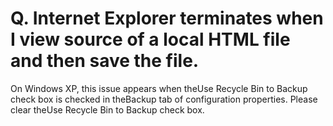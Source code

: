 # Q. Internet Explorer terminates when I view source of a local HTML file and then save the file.

On Windows XP, this issue appears when theUse Recycle Bin to Backup check box is checked in theBackup tab of configuration properties. Please clear theUse Recycle Bin to Backup check box.
